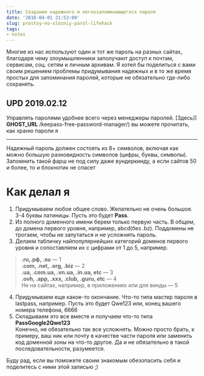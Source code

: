 ```yaml
---
title: Создание надежного и легкозапоминающегося пароля
date: '2016-04-01 21:53:00'
slug: prostoy-no-slozniy-parol-lifehack
tags:
- notes
---
```


Многие из нас используют один и тот же пароль на разных сайтах, благодаря чему злоумышленники заполучают доступ к почтам, сервисам, соц. сетям и личным архивам. Я хотел бы поделиться с вами своим решением проблемы придумывания надежных и в то же время простых для запоминания паролей, которые не обязательно где-либо сохранять.

<!--kg-card-end: markdown-->
## UPD 2019.02.12

Управлять паролями удобнее всего через менеджеры паролей. [Здесь]( __GHOST_URL__ /keepass-free-password-manager/) вы можете прочитать, как храню пароли я

* * *

Надежный пароль должен состоять из 8+ символов, включая как можно большую разновидность символов (цифры, буквы, символы). Запомнить такой фарш не под силу даже вундеркинду, а если сайтов 50 и более, то и блокнотик не спасет

<!--kg-card-begin: markdown-->
# Как делал я

1. Придумываем любое общее слово. Желательно не очень большое. 3-4 буквы латиницы. Пусть это будет **Pass**.
2. Из полного доменного имени берем только первую часть. В общем, до домена первого уровня, например, abcd(без .bz). Поддомены не трогаем, чтобы не запутаться и не усложнять пароль.
3. Делаем табличку найпопулярнейших категорий доменов первого уровня и сопоставляем их с цифрами от 1 до 5, например.

> **.ru,.рф, .su** — 1  
> **.com, .net, .org, .biz** — 2  
> **.ua, .com.ua, .vn.ua, .in.ua, etc** — 3  
> **.ovh, .app, .xxx, .club, .guru, etc** — 4  
> Не на сайтах, например, в приложениях или для винды — 5

4. Придумываем еще какое-то окончание. Что-то типа мастер пароля в lastpass, например. Пусть это будет Qwe123 или, конец вашего номера телефона, 6666
5. Складываем это все вместе и получаем что-то типа **PassGoogle2Qwe123**  
Конечно, не обязательно так все усложнять. Можно просто брать, к примеру, ваш ник или почту в качестве части пароля или заменить код доменной зоны на что-то другое. Да и не обязательно в такой последовательности, разумеется.
<!--kg-card-end: markdown-->

Буду рад, если вы поможете своим знакомым обезопасить себя и поделитесь с ними этой записью ;)

